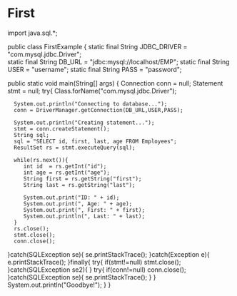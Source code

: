 # First
import java.sql.*;

public class FirstExample {
      static final String JDBC_DRIVER = "com.mysql.jdbc.Driver";  
   static final String DB_URL = "jdbc:mysql://localhost/EMP";
   static final String USER = "username";
   static final String PASS = "password";
   
   public static void main(String[] args) {
   Connection conn = null;
   Statement stmt = null;
   try{
      Class.forName("com.mysql.jdbc.Driver");

      System.out.println("Connecting to database...");
      conn = DriverManager.getConnection(DB_URL,USER,PASS);

      System.out.println("Creating statement...");
      stmt = conn.createStatement();
      String sql;
      sql = "SELECT id, first, last, age FROM Employees";
      ResultSet rs = stmt.executeQuery(sql);

      while(rs.next()){
         int id  = rs.getInt("id");
         int age = rs.getInt("age");
         String first = rs.getString("first");
         String last = rs.getString("last");

         System.out.print("ID: " + id);
         System.out.print(", Age: " + age);
         System.out.print(", First: " + first);
         System.out.println(", Last: " + last);
      }
      rs.close();
      stmt.close();
      conn.close();
   }catch(SQLException se){
      se.printStackTrace();
   }catch(Exception e){
      e.printStackTrace();
   }finally{
      try{
         if(stmt!=null)
            stmt.close();
      }catch(SQLException se2){
}
try{
         if(conn!=null)
            conn.close();
      }catch(SQLException se){
         se.printStackTrace();
      }
   }
   System.out.println("Goodbye!");
}
}
